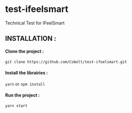 # test-ifeelsmart

Technical Test for IFeelSmart

## INSTALLATION :

#### Clone the project :

`git clone https://github.com/Cobelt/test-ifeelsmart.git`

#### Install the librairies :

`yarn`
or
`npm install`

#### Run the project :

`yarn start`
